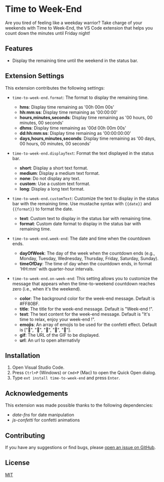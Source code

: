# Time to Week-End

Are you tired of feeling like a weekday warrior? Take charge of your weekends with Time to Week-End, the VS Code extension that helps you count down the minutes until Friday night!

## Features

- Display the remaining time until the weekend in the status bar.


## Extension Settings

This extension contributes the following settings:

- `time-to-week-end.format`: The format to display the remaining time.
  - **hms**: Display time remaining as '00h 00m 00s'
  - **hh:mm:ss**: Display time remaining as '00:00:00'
  - **hours,minutes,seconds**: Display time remaining as '00 hours, 00 minutes, 00 seconds'
  - **dhms**: Display time remaining as '00d 00h 00m 00s'
  - **dd:hh:mm:ss**: Display time remaining as '00:00:00:00'
  - **days,hours,minutes,seconds**: Display time remaining as '00 days, 00 hours, 00 minutes, 00 seconds'

- `time-to-week-end.displayText`: Format the text displayed in the status bar.
  - **short**: Display a short text format.
  - **medium**: Display a medium text format.
  - **none**: Do not display any text.
  - **custom**: Use a custom text format.
  - **long**: Display a long text format.

- `time-to-week-end.customText`: Customize the text to display in the status bar with the remaining time. Use mustache syntax with `{{date}}` and `{{format}}` to format the date.
  - **text**: Custom text to display in the status bar with remaining time.
  - **format**: Custom date format to display in the status bar with remaining time.

- `time-to-week-end.week-end`: The date and time when the countdown ends.
  - **dayOfWeek**: The day of the week when the countdown ends (e.g., Monday, Tuesday, Wednesday, Thursday, Friday, Saturday, Sunday).
  - **timeOfDay**: The time of day when the countdown ends, in format 'HH:mm' with quarter-hour intervals.

- `time-to-week-end.on-week-end`: This setting allows you to customize the message that appears when the time-to-weekend countdown reaches zero (i.e., when it's the weekend).
  - **color**: The background color for the week-end message. Default is #FF80BF.
  - **title**: The title for the week-end message. Default is "Week-end !".
  - **text**: The text content for the week-end message. Default is "It's time to relax, enjoy your week-end !".
  - **emojis**: An array of emojis to be used for the confetti effect. Default is ["🎉", "🎊", "🥳", "🎈", "🎁"].
  - **gif**: The URL of the GIF to be displayed. 
  - **url**: An url to open alternativly
## Installation

1. Open Visual Studio Code.
2. Press `Ctrl+P` (Windows) or `Cmd+P` (Mac) to open the Quick Open dialog.
3. Type `ext install time-to-week-end` and press `Enter`.

## Acknowledgements

This extension was made possible thanks to the following dependencies:

- *date-fns* for date manipulation
- *js-confetti* for confetti animations


## Contributing

If you have any suggestions or find bugs, please [open an issue on GitHub](https://github.com/Moq77111113/time-to-week-end/issues).

## License

[MIT](LICENSE)
